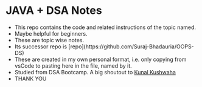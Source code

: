 <h1> JAVA + DSA Notes </h1>
<ul>
  <li>This repo contains the code and related instructions of the topic named. </li>
  <li> Maybe helpful for beginners. </li>
  <li> These are topic wise notes.</li>
  <li> Its successor repo is [repo](https://github.com/Suraj-Bhadauria/OOPS-DS)</li>
  <li>These are created in my own personal format, i.e. only copying from vsCode to pasting here in the file, named by it.</li>
  <li>Studied from DSA Bootcamp. A big shoutout to <a href="https://github.com/kunal-kushwaha">Kunal Kushwaha</a></li>
  <li>THANK YOU </li>
</ul>
<br>

